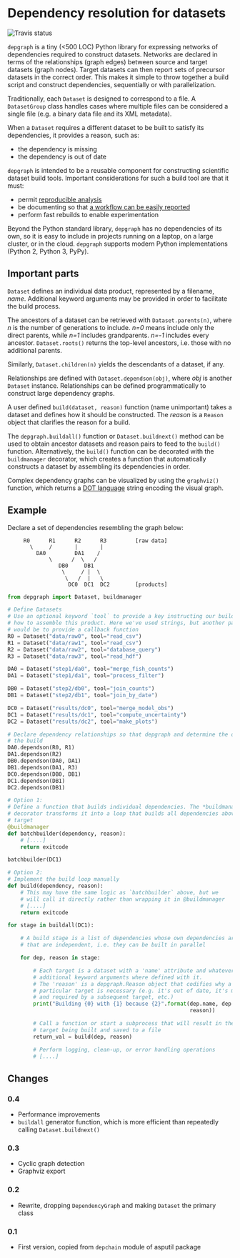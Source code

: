 # Dependency resolution for datasets

![Travis status](https://travis-ci.org/njwilson23/depgraph.svg?branch=master)

`depgraph` is a tiny (<500 LOC) Python library for expressing networks of
dependencies required to construct datasets. Networks are declared in terms of
the relationships (graph edges) between source and target datasets (graph
nodes). Target datasets can then report sets of precursor datasets in the
correct order. This makes it simple to throw together a build script and
construct dependencies, sequentially or with parallelization.

Traditionally, each `Dataset` is designed to correspond to a file. A
`DatasetGroup` class handles cases where multiple files can be considered a
single file (e.g. a binary data file and its XML metadata).

When a `Dataset` requires a different dataset to be built to satisfy its
dependencies, it provides a reason, such as:

- the dependency is missing
- the dependency is out of date

`depgraph` is intended to be a reusable component for constructing scientific
dataset build tools. Important considerations for such a build tool are that it
must:

- permit [reproducible analysis](http://science.sciencemag.org/content/334/6060/1226.long)
- be documenting so that [a workflow can be easily reported](http://www.ontosoft.org/gpf/node/1)
- perform fast rebuilds to enable experimentation

Beyond the Python standard library, `depgraph` has no dependencies of its own,
so it is easy to include in projects running on a laptop, on a large cluster, or
in the cloud. `depgraph` supports modern Python implementations (Python 2,
Python 3, PyPy).

## Important parts

`Dataset` defines an individual data product, represented by a filename, *name*.
Additional keyword arguments may be provided in order to facilitate the build
process.

The ancestors of a dataset can be retrieved with `Dataset.parents(n)`, where *n*
is the number of generations to include. *n=0* means include only the direct
parents, while *n=1* includes grandparents. *n=-1* includes every ancestor.
`Dataset.roots()` returns the top-level ancestors, i.e. those with no additional
parents.

Similarly, `Dataset.children(n)` yields the descendants of a dataset, if any.

Relationships are defined with `Dataset.dependson(obj)`, where *obj* is another
`Dataset` instance. Relationships can be defined programmatically to construct
large dependency graphs.

A user defined `build(dataset, reason)` function (name unimportant) takes a
dataset and defines how it should be constructed. The *reason* is a `Reason`
object that clarifies the reason for a build.

The `depgraph.buildall()` function or `Dataset.buildnext()` method can be used
to obtain ancestor datasets and reason pairs to feed to the `build()` function.
Alternatively, the `build()` function can be decorated with the `buildmanager`
decorator, which creates a function that automatically constructs a dataset by
assembling its dependencies in order.

Complex dependency graphs can be visualized by using the `graphviz()` function,
which returns a [DOT language](http://www.graphviz.org/content/dot-language)
string encoding the visual graph.

## Example

Declare a set of dependencies resembling the graph below:

         R0      R1      R2      R3         [raw data]
           \     /       |       |
             DA0         DA1    /
                 \      /  \   /
                    DB0     DB1
                     \     / |  \
                      \   /  |   \
                       DC0  DC1  DC2        [products]


```python
from depgraph import Dataset, buildmanager

# Define Datasets
# Use an optional keyword `tool` to provide a key instructing our build tool
# how to assemble this product. Here we've used strings, but another pattern
# would be to provide a callback function
R0 = Dataset("data/raw0", tool="read_csv")
R1 = Dataset("data/raw1", tool="read_csv")
R2 = Dataset("data/raw2", tool="database_query")
R3 = Dataset("data/raw3", tool="read_hdf")

DA0 = Dataset("step1/da0", tool="merge_fish_counts")
DA1 = Dataset("step1/da1", tool="process_filter")

DB0 = Dataset("step2/db0", tool="join_counts")
DB1 = Dataset("step2/db1", tool="join_by_date")

DC0 = Dataset("results/dc0", tool="merge_model_obs")
DC1 = Dataset("results/dc1", tool="compute_uncertainty")
DC2 = Dataset("results/dc2", tool="make_plots")

# Declare dependency relationships so that depgraph and determine the order of
# the build
DA0.dependson(R0, R1)
DA1.dependson(R2)
DB0.dependson(DA0, DA1)
DB1.dependson(DA1, R3)
DC0.dependson(DB0, DB1)
DC1.dependson(DB1)
DC2.dependson(DB1)

# Option 1:
# Define a function that builds individual dependencies. The *buildmanager*
# decorator transforms it into a loop that builds all dependencies above a
# target
@buildmanager
def batchbuilder(dependency, reason):
    # [....]
    return exitcode

batchbuilder(DC1)

# Option 2:
# Implement the build loop manually
def build(dependency, reason):
    # This may have the same logic as `batchbuilder` above, but we
    # will call it directly rather than wrapping it in @buildmanager
    # [....]
    return exitcode

for stage in buildall(DC1):

    # A build stage is a list of dependencies whose own dependencies are met and
    # that are independent, i.e. they can be built in parallel

    for dep, reason in stage:

        # Each target is a dataset with a 'name' attribute and whatever
        # additional keyword arguments where defined with it.
        # The 'reason' is a depgraph.Reason object that codifies why a
        # particular target is necessary (e.g. it's out of date, it's missing
        # and required by a subsequent target, etc.)
        print("Building {0} with {1} because {2}".format(dep.name, dep.tool,
                                                         reason))

        # Call a function or start a subprocess that will result in the
        # target being built and saved to a file
        return_val = build(dep, reason)

        # Perform logging, clean-up, or error handling operations
        # [....]
```

## Changes

### 0.4

- Performance improvements
- `buildall` generator function, which is more efficient than repeatedly calling
  `Dataset.buildnext()`

### 0.3

- Cyclic graph detection
- Graphviz export

### 0.2

- Rewrite, dropping `DependencyGraph` and making `Dataset` the primary class

### 0.1

- First version, copied from `depchain` module of asputil package

